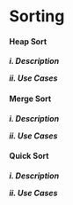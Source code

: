 # Sorting



#### Heap Sort

***i. Description***

***ii. Use Cases***

#### Merge Sort

***i. Description***

***ii. Use Cases***


#### Quick Sort

***i. Description***

***ii. Use Cases***